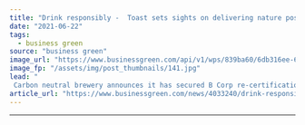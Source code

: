 ```yaml
---
title: "Drink responsibly -  Toast sets sights on delivering nature positive beer"
date: "2021-06-22"
tags: 
  - business green
source: "business green"
image_url: "https://www.businessgreen.com/api/v1/wps/839ba60/6db316ee-6fdf-4e1c-bf63-e186671279ee/3/Box-Packaging-185x114.jpg"
image_fp: "/assets/img/post_thumbnails/141.jpg"
lead: "
 Carbon neutral brewery announces it has secured B Corp re-certification ..."
article_url: "https://www.businessgreen.com/news/4033240/drink-responsibly-toast-sets-sights"
---
```


---
